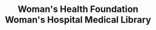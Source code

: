 ---
layout: repo
title: "Woman's Health Foundation Woman's Hospital Medical Library"
id: 24824
permalink: repos/24824/
---